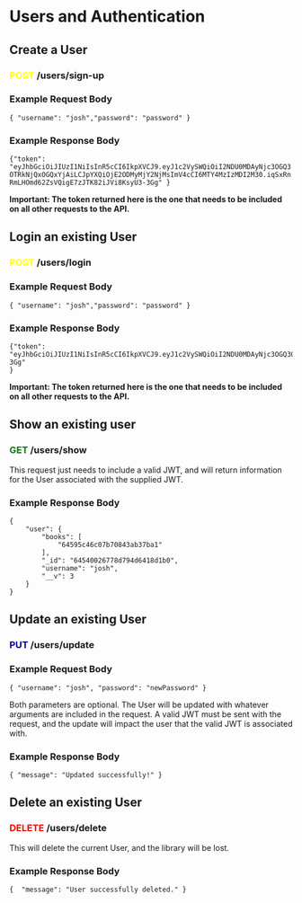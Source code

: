 # Users and Authentication

## Create a User
### <span style="color:yellow">POST</span> /users/sign-up

### Example Request Body
`{ "username": "josh","password": "password" }`

### Example Response Body
`{"token": "eyJhbGciOiJIUzI1NiIsInR5cCI6IkpXVCJ9.eyJ1c2VySWQiOiI2NDU0MDAyNjc3OGQ3OTRkNjQxOGQxYjAiLCJpYXQiOjE2ODMyMjY2NjMsImV4cCI6MTY4MzIzMDI2M30.iqSxRnRmLHOmd62ZsVQigE7zJTK82iJVi8KsyU3-3Gg"
}`

**Important: The token returned here is the one that needs to be included on all other requests to the API.**

## Login an existing User
### <span style="color:yellow">POST</span> /users/login

### Example Request Body
`{ "username": "josh","password": "password" }`

### Example Response Body
```
{"token": "eyJhbGciOiJIUzI1NiIsInR5cCI6IkpXVCJ9.eyJ1c2VySWQiOiI2NDU0MDAyNjc3OGQ3OTRkNjQxOGQxYjAiLCJpYXQiOjE2ODMyMjY2NjMsImV4cCI6MTY4MzIzMDI2M30.iqSxRnRmLHOmd62ZsVQigE7zJTK82iJVi8KsyU3-3Gg"
}
```

**Important: The token returned here is the one that needs to be included on all other requests to the API.**

## Show an existing user
### <span style="color:green">GET</span> /users/show

This request just needs to include a valid JWT, and will return information for the User associated with the supplied JWT.

### Example Response Body

```
{
    "user": {
        "books": [
            "64595c46c07b70843ab37ba1"
        ],
        "_id": "64540026778d794d6418d1b0",
        "username": "josh",
        "__v": 3
    }
}
```

## Update an existing User
### <span style="color:darkblue">PUT</span> /users/update

### Example Request Body

`{ "username": "josh", "password": "newPassword" }`

Both parameters are optional. The User will be updated with whatever arguments are included in the request. A valid JWT must be sent with the request, and the update will impact the user that the valid JWT is associated with.

### Example Response Body

`{ "message": "Updated successfully!" }`

## Delete an existing User
### <span style="color:red">DELETE</span> /users/delete

This will delete the current User, and the library will be lost.

### Example Response Body

`{  "message": "User successfully deleted." }`
